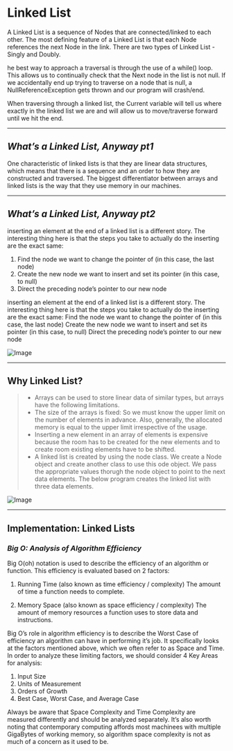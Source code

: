 # Linked List

A Linked List is a sequence of Nodes that are connected/linked to each other. The most defining feature of a Linked List is that each Node references the next Node in the link.
 There are two types of Linked List - Singly and Doubly.  

 he best way to approach a traversal is through the use of a while() loop. This allows us to continually check that the Next node in the list is not null. If we accidentally end up trying to traverse on a node that is null, a NullReferenceException gets thrown and our program will crash/end.

When traversing through a linked list, the Current variable will tell us where exactly in the linked list we are and will allow us to move/traverse forward until we hit the end.

---

## ***What’s a Linked List, Anyway pt1***

 One characteristic of linked lists is that they are linear data structures, which means that there is a sequence and an order to how they are constructed and traversed. 
 The biggest differentiator between arrays and linked lists is the way that they use memory in our machines. 

---

## ***What’s a Linked List, Anyway pt2***

 inserting an element at the end of a linked list is a different story. The interesting thing here is that the steps you take to actually do the inserting are the exact same:

 1. Find the node we want to change the pointer of (in this case, the last node)
 2. Create the new node we want to insert and set its pointer (in this case, to null)
 3. Direct the preceding node’s pointer to our new node

 inserting an element at the end of a linked list is a different story. The interesting thing here is that the steps you take to actually do the inserting are the exact same:
 Find the node we want to change the pointer of (in this case, the last node)
 Create the new node we want to insert and set its pointer (in this case, to null)
 Direct the preceding node’s pointer to our new node

![Image](https://res.cloudinary.com/practicaldev/image/fetch/s--y3j6aJXJ--/c_limit%2Cf_auto%2Cfl_progressive%2Cq_auto%2Cw_880/https://res.cloudinary.com/practicaldev/image/fetch/s--_PwtVEkJ--/c_limit%252Cf_auto%252Cfl_progressive%252Cq_auto%252Cw_880/https://www.educative.io/api/edpresso/shot/5077575695073280/image/5192456339456000)

---

## Why Linked List?

> - Arrays can be used to store linear data of similar types, but arrays have the following limitations.
> - The size of the arrays is fixed: So we must know the upper limit on the number of elements in advance. Also, generally, the allocated memory is equal to the upper limit irrespective of the usage.
> - Inserting a new element in an array of elements is expensive because the room has to be created for the new elements and to create room existing elements have to be shifted.
> - A linked list is created by using the node class. We create a Node object and create another class to use this ode object. We pass the appropriate values thorugh the node object to point to the next data elements. The below program creates the linked list with three data elements.

![Image](https://miro.medium.com/max/1050/1*cUehR5S18XSoVLaPNfNzlA.jpeg)

---

## Implementation: Linked Lists

### ***Big O: Analysis of Algorithm Efficiency***

Big O(oh) notation is used to describe the efficiency of an algorithm or function. This efficiency is evaluated based on 2 factors:

 1. Running Time (also known as time efficiency / complexity)
 The amount of time a function needs to complete.

 2. Memory Space (also known as space efficiency / complexity)
 The amount of memory resources a function uses to store data and instructions.

 Big O’s role in algorithm efficiency is to describe the Worst Case of efficiency an algorithm can have in performing it’s job. It specifically looks at the factors mentioned above, which we often refer to as Space and Time. In order to analyze these limiting factors, we should consider 4 Key Areas for analysis:

 1. Input Size
 2. Units of Measurement
 3. Orders of Growth
 4. Best Case, Worst Case, and Average Case

 Always be aware that Space Complexity and Time Complexity are measured differently and should be analyzed separately. It’s also worth noting that contemporary computing affords most machinees with multiple GigaBytes of working memory, so algorithm space complexity is not as much of a concern as it used to be.